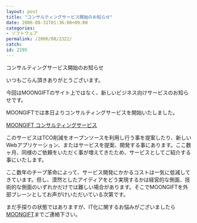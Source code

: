```yaml
---
layout: post
title: "コンサルティングサービス開始のお知らせ"
date: 2006-08-31T01:36:00+09:00
categories:
- ソフトウェア
permalink: /2006/08/2322/
catch: 
id: 2295
---
```

コンサルティングサービス開始のお知らせ  
<!--more-->  
いつもごらん頂きありがとうございます。  
  
今回はMOONGIFTのサイト上ではなく、新しいビジネス向けサービスのお知らせです。  
  
MOONGIFTでは本日よりコンサルティングサービスを開始いたしました。  
  
[MOONGIFT コンサルティングサービス](http://www.moongift.jp/m/consultant.html)  
  
このサービスはTCO削減をオープンソースを利用し行う事を提案したり、新しいWebアプリケーション、またはサービスを提案、開発する事にあります。ここ数ヶ月、同様のご依頼をいただく事が増えてきたため、サービスとしてご紹介する事にいたします。  
  
ここ数年のチープ革命によって、サービス開発にかかるコストは一気に低減してきています。但し、漠然としたアイディアをどう実現するかは経営的な側面、技術的な側面のいずれかだけでは難しい場合があります。そこでMOONGIFTを外部ブレーンとしてお声がけいただいている次第です。  
  
まだ手探りの状態ではありますが、IT化に関するお悩みがございましたら[MOONGIFT](mailto:info@moongift.jp)までご連絡下さい。

